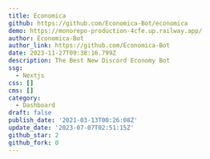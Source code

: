 ```yaml
---
title: Economica
github: https://github.com/Economica-Bot/economica
demo: https://monorepo-production-4cfe.up.railway.app/
author: Economica-Bot
author_link: https://github.com/Economica-Bot
date: 2023-11-27T09:38:16.799Z
description: The Best New Discord Economy Bot
ssg:
  - Nextjs
css: []
cms: []
category:
  - Dashboard
draft: false
publish_date: '2021-03-13T00:26:08Z'
update_date: '2023-07-07T02:51:15Z'
github_star: 2
github_fork: 0
---
```

